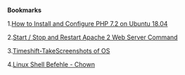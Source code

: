 **Bookmarks**

1.[How to Install and Configure PHP 7.2 on Ubuntu 18.04](https://www.vultr.com/docs/configure-php-7-2-on-ubuntu-18-04)

2.[Start / Stop and Restart Apache 2 Web Server Command](https://www.cyberciti.biz/faq/star-stop-restart-apache2-webserver/)

3.[Timeshift-TakeScreenshots of OS](https://github.com/teejee2008/timeshift)

4.[Linux Shell Befehle - Chown](https://www.shellbefehle.de/befehle/chown/)



